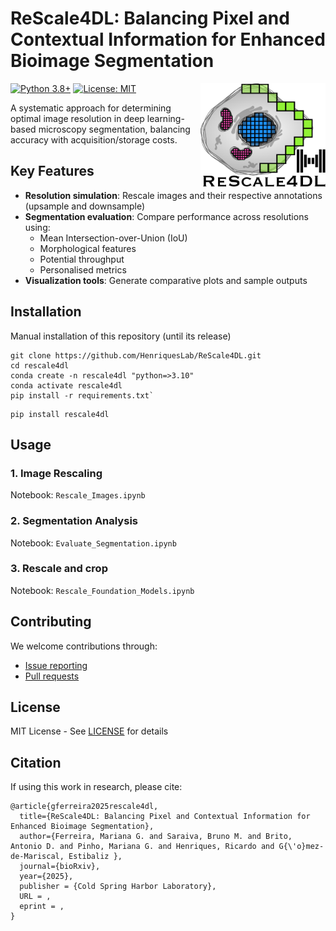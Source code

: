 # ReScale4DL: Balancing Pixel and Contextual Information for Enhanced Bioimage Segmentation

[![Python 3.8+](https://img.shields.io/badge/python-3.8+-blue.svg)](https://www.python.org/downloads/)
[![License: MIT](https://img.shields.io/badge/License-MIT-yellow.svg)](https://opensource.org/licenses/MIT)
<img src="https://raw.githubusercontent.com/HenriquesLab/ReScale4DL/refs/heads/main/.github/logo.png?token=GHSAT0AAAAAAC5PYSXAAIOYOGSCBY3YVZZIZ7T2SRQ" align="right" width="200"/>

A systematic approach for determining optimal image resolution in deep learning-based microscopy segmentation, balancing accuracy with acquisition/storage costs.

## Key Features
- **Resolution simulation**: Rescale images and their respective annotations (upsample and downsample)
- **Segmentation evaluation**: Compare performance across resolutions using:
  - Mean Intersection-over-Union (IoU)
  - Morphological features
  - Potential throughput
  - Personalised metrics
- **Visualization tools**: Generate comparative plots and sample outputs

## Installation
Manual installation of this repository (until its release)
```terminal
git clone https://github.com/HenriquesLab/ReScale4DL.git
cd rescale4dl
conda create -n rescale4dl "python=>3.10"
conda activate rescale4dl
pip install -r requirements.txt`
```


```terminal
pip install rescale4dl
```


## Usage

### 1. Image Rescaling
Notebook: `Rescale_Images.ipynb`

### 2. Segmentation Analysis 
Notebook: `Evaluate_Segmentation.ipynb`

### 3. Rescale and crop 
Notebook: `Rescale_Foundation_Models.ipynb`


## Contributing
We welcome contributions through:
- [Issue reporting](https://github.com/HenriquesLab/ReScale4D/issues)
- [Pull requests](https://github.com/HenriquesLab/ReScale4D/pulls)

## License
MIT License - See [LICENSE](LICENSE) for details

## Citation
If using this work in research, please cite:
```
@article{gferreira2025rescale4dl,
  title={ReScale4DL: Balancing Pixel and Contextual Information for Enhanced Bioimage Segmentation},
  author={Ferreira, Mariana G. and Saraiva, Bruno M. and Brito, Antonio D. and Pinho, Mariana G. and Henriques, Ricardo and G{\'o}mez-de-Mariscal, Estibaliz },
  journal={bioRxiv},
  year={2025},
  publisher = {Cold Spring Harbor Laboratory},
  URL = ,
  eprint = ,
}
```




